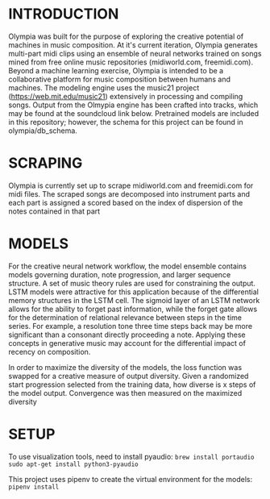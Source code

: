 # INTRODUCTION
Olympia was built for the purpose of exploring the creative potential of machines in music composition. At it's current iteration, Olympia generates multi-part midi clips using an ensemble of neural networks trained on songs mined from free online music repositories (midiworld.com, freemidi.com). Beyond a machine learning exercise, Olympia is intended to be a collaborative platform for music composition between humans and machines. The modeling engine uses the music21 project (https://web.mit.edu/music21) extensively in processing and compiling songs. Output from the Olmypia engine has been crafted into tracks, which may be found at the soundcloud link below. Pretrained models are included in this repository; however, the schema for this project can be found in olympia/db_schema.

# SCRAPING
Olympia is currently set up to scrape midiworld.com and freemidi.com for midi files. The scraped songs are decomposed into instrument parts and each part is assigned a scored based on the index of dispersion of the notes contained in that part

# MODELS
For the creative neural network workflow, the model ensemble contains models governing duration, note progression, and larger sequence structure. A set of music theory rules are used for constraining the output. LSTM models were attractive for this application because of the differential memory structures in the LSTM cell. The sigmoid layer of an LSTM network allows for the ability to forget past information, while the forget gate allows for the determination of relational relevance between steps in the time series. For example, a resolution tone three time steps back may be more significant than a consonant directly proceeding a note. Applying these concepts in generative music may account for the differential impact of recency on composition. 

In order to maximize the diversity of the models, the loss function was swapped for a creative measure of output diversity. Given a randomized start progression selected from the training data, how diverse is x steps of the model output. Convergence was then measured on the maximized diversity

# SETUP
To use visualization tools, need to install pyaudio:
`brew install portaudio`
`sudo apt-get install python3-pyaudio`

This project uses pipenv to create the virtual environment for the models:
`pipenv install `